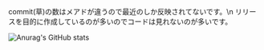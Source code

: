 commit(草)の数はメアドが違うので最近のしか反映されてないです。\n
リリースを目的に作成しているのが多いのでコードは見れないのが多いです。

![Anurag's GitHub stats](https://github-readme-stats.vercel.app/api?username=Syunprograming1&count_private=true)
